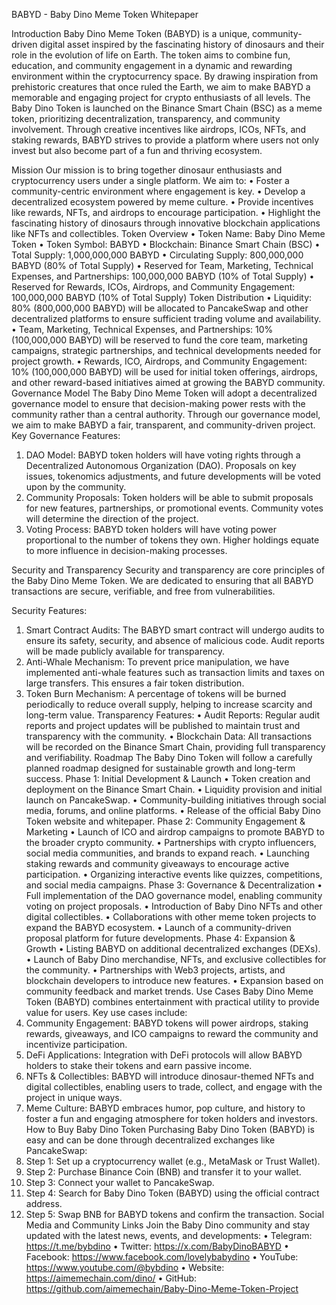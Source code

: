 BABYD - Baby Dino Meme Token Whitepaper

Introduction
Baby Dino Meme Token (BABYD) is a unique, community-driven digital asset inspired by the fascinating history of dinosaurs and their role in the evolution of life on Earth. The token aims to combine fun, education, and community engagement in a dynamic and rewarding environment within the cryptocurrency space. By drawing inspiration from prehistoric creatures that once ruled the Earth, we aim to make BABYD a memorable and engaging project for crypto enthusiasts of all levels.
The Baby Dino Token is launched on the Binance Smart Chain (BSC) as a meme token, prioritizing decentralization, transparency, and community involvement. Through creative incentives like airdrops, ICOs, NFTs, and staking rewards, BABYD strives to provide a platform where users not only invest but also become part of a fun and thriving ecosystem.

Mission
Our mission is to bring together dinosaur enthusiasts and cryptocurrency users under a single platform. We aim to:
•	Foster a community-centric environment where engagement is key.
•	Develop a decentralized ecosystem powered by meme culture.
•	Provide incentives like rewards, NFTs, and airdrops to encourage participation.
•	Highlight the fascinating history of dinosaurs through innovative blockchain applications like NFTs and collectibles.
Token Overview
•	Token Name: Baby Dino Meme Token
•	Token Symbol: BABYD
•	Blockchain: Binance Smart Chain (BSC)
•	Total Supply: 1,000,000,000 BABYD
•	Circulating Supply: 800,000,000 BABYD (80% of Total Supply)
•	Reserved for Team, Marketing, Technical Expenses, and Partnerships: 100,000,000 BABYD (10% of Total Supply)
•	Reserved for Rewards, ICOs, Airdrops, and Community Engagement: 100,000,000 BABYD (10% of Total Supply)
Token Distribution
•	Liquidity: 80% (800,000,000 BABYD) will be allocated to PancakeSwap and other decentralized platforms to ensure sufficient trading volume and availability.
•	Team, Marketing, Technical Expenses, and Partnerships: 10% (100,000,000 BABYD) will be reserved to fund the core team, marketing campaigns, strategic partnerships, and technical developments needed for project growth.
•	Rewards, ICO, Airdrops, and Community Engagement: 10% (100,000,000 BABYD) will be used for initial token offerings, airdrops, and other reward-based initiatives aimed at growing the BABYD community.
Governance Model
The Baby Dino Meme Token will adopt a decentralized governance model to ensure that decision-making power rests with the community rather than a central authority. Through our governance model, we aim to make BABYD a fair, transparent, and community-driven project.
Key Governance Features:
1.	DAO Model: BABYD token holders will have voting rights through a Decentralized Autonomous Organization (DAO). Proposals on key issues, tokenomics adjustments, and future developments will be voted upon by the community.
2.	Community Proposals: Token holders will be able to submit proposals for new features, partnerships, or promotional events. Community votes will determine the direction of the project.
3.	Voting Process: BABYD token holders will have voting power proportional to the number of tokens they own. Higher holdings equate to more influence in decision-making processes.

Security and Transparency
Security and transparency are core principles of the Baby Dino Meme Token. We are dedicated to ensuring that all BABYD transactions are secure, verifiable, and free from vulnerabilities.

Security Features:
1.	Smart Contract Audits: The BABYD smart contract will undergo audits to ensure its safety, security, and absence of malicious code. Audit reports will be made publicly available for transparency.
2.	Anti-Whale Mechanism: To prevent price manipulation, we have implemented anti-whale features such as transaction limits and taxes on large transfers. This ensures a fair token distribution.
3.	Token Burn Mechanism: A percentage of tokens will be burned periodically to reduce overall supply, helping to increase scarcity and long-term value.
Transparency Features:
•	Audit Reports: Regular audit reports and project updates will be published to maintain trust and transparency with the community.
•	Blockchain Data: All transactions will be recorded on the Binance Smart Chain, providing full transparency and verifiability.
Roadmap
The Baby Dino Token will follow a carefully planned roadmap designed for sustainable growth and long-term success.
Phase 1: Initial Development & Launch
•	Token creation and deployment on the Binance Smart Chain.
•	Liquidity provision and initial launch on PancakeSwap.
•	Community-building initiatives through social media, forums, and online platforms.
•	Release of the official Baby Dino Token website and whitepaper.
Phase 2: Community Engagement & Marketing
•	Launch of ICO and airdrop campaigns to promote BABYD to the broader crypto community.
•	Partnerships with crypto influencers, social media communities, and brands to expand reach.
•	Launching staking rewards and community giveaways to encourage active participation.
•	Organizing interactive events like quizzes, competitions, and social media campaigns.
Phase 3: Governance & Decentralization
•	Full implementation of the DAO governance model, enabling community voting on project proposals.
•	Introduction of Baby Dino NFTs and other digital collectibles.
•	Collaborations with other meme token projects to expand the BABYD ecosystem.
•	Launch of a community-driven proposal platform for future developments.
Phase 4: Expansion & Growth
•	Listing BABYD on additional decentralized exchanges (DEXs).
•	Launch of Baby Dino merchandise, NFTs, and exclusive collectibles for the community.
•	Partnerships with Web3 projects, artists, and blockchain developers to introduce new features.
•	Expansion based on community feedback and market trends.
Use Cases
Baby Dino Meme Token (BABYD) combines entertainment with practical utility to provide value for users. Key use cases include:
1.	Community Engagement: BABYD tokens will power airdrops, staking rewards, giveaways, and ICO campaigns to reward the community and incentivize participation.
2.	DeFi Applications: Integration with DeFi protocols will allow BABYD holders to stake their tokens and earn passive income.
3.	NFTs & Collectibles: BABYD will introduce dinosaur-themed NFTs and digital collectibles, enabling users to trade, collect, and engage with the project in unique ways.
4.	Meme Culture: BABYD embraces humor, pop culture, and history to foster a fun and engaging atmosphere for token holders and investors.
How to Buy Baby Dino Token
Purchasing Baby Dino Token (BABYD) is easy and can be done through decentralized exchanges like PancakeSwap:
1.	Step 1: Set up a cryptocurrency wallet (e.g., MetaMask or Trust Wallet).
2.	Step 2: Purchase Binance Coin (BNB) and transfer it to your wallet.
3.	Step 3: Connect your wallet to PancakeSwap.
4.	Step 4: Search for Baby Dino Token (BABYD) using the official contract address.
5.	Step 5: Swap BNB for BABYD tokens and confirm the transaction.
Social Media and Community Links
Join the Baby Dino community and stay updated with the latest news, events, and developments:
•	Telegram: https://t.me/bybdino
•	Twitter: https://x.com/BabyDinoBABYD
•	Facebook: https://www.facebook.com/lovelybabydino
•	YouTube: https://www.youtube.com/@bybdino
•	Website: https://aimemechain.com/dino/
•	GitHub: https://github.com/aimemechain/Baby-Dino-Meme-Token-Project


